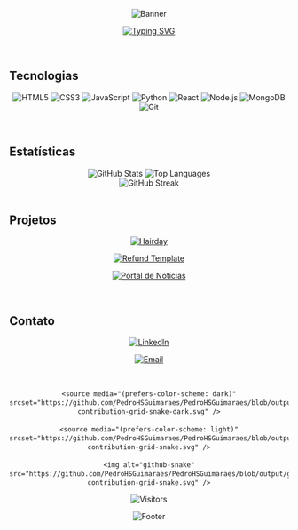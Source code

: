 <div align="center">

  ![Banner](https://capsule-render.vercel.app/api?type=waving&color=gradient&height=180&section=header&text=Pedro%20Guimarães&fontSize=60&fontAlignY=38&animation=scaleIn)

</div>

<div align="center">

  [![Typing SVG](https://readme-typing-svg.demolab.com?font=Roboto+Mono&size=24&pause=1000&color=FFFFFF&center=true&vCenter=true&width=500&lines=Full+Stack+Developer;Computer+Science;Belo+Horizonte%2C+MG%2C+Brasil)](https://git.io/typing-svg)

</div>

<br>

## Tecnologias

<div align="center">

  ![HTML5](https://img.shields.io/badge/HTML5-E34F26?style=flat&logo=html5&logoColor=white)
  ![CSS3](https://img.shields.io/badge/CSS3-1572B6?style=flat&logo=css3&logoColor=white)
  ![JavaScript](https://img.shields.io/badge/JavaScript-F7DF1E?style=flat&logo=javascript&logoColor=black)
  ![Python](https://img.shields.io/badge/Python-3776AB?style=flat&logo=python&logoColor=white)
  ![React](https://img.shields.io/badge/React-20232A?style=flat&logo=react&logoColor=61DAFB)
  ![Node.js](https://img.shields.io/badge/Node.js-43853D?style=flat&logo=node.js&logoColor=white)
  ![MongoDB](https://img.shields.io/badge/MongoDB-4EA94B?style=flat&logo=mongodb&logoColor=white)
  ![Git](https://img.shields.io/badge/Git-F05032?style=flat&logo=git&logoColor=white)

</div>

<br>

## Estatísticas

<div align="center">

  <img src="https://github-readme-stats.vercel.app/api?username=PedroHSGuimaraes&show_icons=true&theme=transparent&hide_border=true&title_color=FFFFFF&text_color=FFFFFF&icon_color=FFFFFF" alt="GitHub Stats" height="160" />

  <img src="https://github-readme-stats.vercel.app/api/top-langs/?username=PedroHSGuimaraes&layout=compact&theme=transparent&hide_border=true&title_color=FFFFFF&text_color=FFFFFF" alt="Top Languages" height="160" />

</div>

<div align="center">

  <img src="https://github-readme-streak-stats.herokuapp.com/?user=PedroHSGuimaraes&theme=transparent&hide_border=true&stroke=FFFFFF&ring=FFFFFF&fire=FFFFFF&currStreakLabel=FFFFFF" alt="GitHub Streak" />

</div>

<br>

## Projetos

<div align="center">

  [![Hairday](https://github-readme-stats.vercel.app/api/pin/?username=PedroHSGuimaraes&repo=--Hairday&theme=transparent&hide_border=true&title_color=FFFFFF&text_color=FFFFFF&icon_color=FFFFFF)](https://github.com/PedroHSGuimaraes/--Hairday)

  [![Refund Template](https://github-readme-stats.vercel.app/api/pin/?username=PedroHSGuimaraes&repo=--Refund-template&theme=transparent&hide_border=true&title_color=FFFFFF&text_color=FFFFFF&icon_color=FFFFFF)](https://github.com/PedroHSGuimaraes/--Refund-template)

  [![Portal de Notícias](https://github-readme-stats.vercel.app/api/pin/?username=PedroHSGuimaraes&repo=--Roketseat-Portal-de-noticias&theme=transparent&hide_border=true&title_color=FFFFFF&text_color=FFFFFF&icon_color=FFFFFF)](https://github.com/PedroHSGuimaraes/--Roketseat-Portal-de-noticias)

</div>

<br>

## Contato

<div align="center">

  [![LinkedIn](https://img.shields.io/badge/LinkedIn-0077B5?style=flat&logo=linkedin&logoColor=white)](https://www.linkedin.com/in/pedro-henrique-santos-guimarães-b06555121/)

  [![Email](https://img.shields.io/badge/Email-0078D4?style=flat&logo=microsoft-outlook&logoColor=white)](mailto:pedro.guimaraes02@hotmail.com)

</div>

<br>

<div align="center">

  <picture>

    <source media="(prefers-color-scheme: dark)" srcset="https://github.com/PedroHSGuimaraes/PedroHSGuimaraes/blob/output/github-contribution-grid-snake-dark.svg" />

    <source media="(prefers-color-scheme: light)" srcset="https://github.com/PedroHSGuimaraes/PedroHSGuimaraes/blob/output/github-contribution-grid-snake.svg" />

    <img alt="github-snake" src="https://github.com/PedroHSGuimaraes/PedroHSGuimaraes/blob/output/github-contribution-grid-snake.svg" />

  </picture>

</div>

<div align="center">

  ![Visitors](https://api.visitorbadge.io/api/visitors?path=PedroHSGuimaraes&label=Visitantes&labelColor=%23000000&countColor=%23FFFFFF)

</div>

<div align="center">

  ![Footer](https://capsule-render.vercel.app/api?type=waving&color=gradient&height=120&section=footer)

</div>
